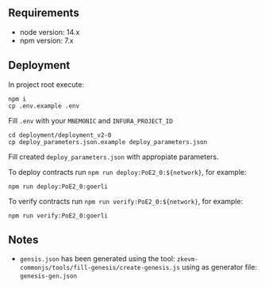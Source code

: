 ## Requirements

- node version: 14.x
- npm version: 7.x

## Deployment

In project root execute:

```
npm i
cp .env.example .env
```

Fill `.env` with your `MNEMONIC` and `INFURA_PROJECT_ID`

```
cd deployment/deployment_v2-0
cp deploy_parameters.json.example deploy_parameters.json
```

Fill created `deploy_parameters.json` with appropiate parameters.

To deploy contracts run `npm run deploy:PoE2_0:${network}`, for example:

```
npm run deploy:PoE2_0:goerli
```

To verify contracts run `npm run verify:PoE2_0:${network}`, for example:

```
npm run verify:PoE2_0:goerli
```

## Notes

- `gensis.json` has been generated using the tool: `zkevm-commonjs/tools/fill-genesis/create-genesis.js` using as generator file: `genesis-gen.json`
